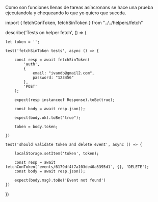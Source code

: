 Como son funciones llenas de tareas asíncronans se hace una prueba ejecutandola y chequeando lo que yo quiero que suceda.

import { fetchConToken, fetchSinToken } from "../../helpers/fetch"

describe('Tests on helper fetch', () => {

    let token = '';
    
    test('fetchSinToken tests', async () => {

        const resp = await fetchSinToken(
            'auth',
            {
                email: "ivandb@gmail2.com",
                password: "123456"
            },
            'POST'
        );

        expect(resp instanceof Response).toBe(true);

        const body = await resp.json();

        expect(body.ok).toBe("true");

        token = body.token;
        
    })

    test('should validate token and delete event', async () => {

        localStorage.setItem('token', token);
        
        const resp = await fetchConToken(`events/6179df4f7a103de40a5395d1`, {}, 'DELETE');
        const body = await resp.json();
        
        expect(body.msg).toBe('Event not found')
    })
    

})
